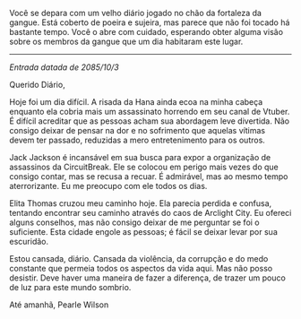 Você se depara com um velho diário jogado no chão da fortaleza da gangue. Está coberto de poeira e sujeira, mas parece que não foi tocado há bastante tempo. Você o abre com cuidado, esperando obter alguma visão sobre os membros da gangue que um dia habitaram este lugar.

---

_Entrada datada de 2085/10/3_

Querido Diário,

Hoje foi um dia difícil. A risada da Hana ainda ecoa na minha cabeça enquanto ela cobria mais um assassinato horrendo em seu canal de Vtuber. É difícil acreditar que as pessoas acham sua abordagem leve divertida. Não consigo deixar de pensar na dor e no sofrimento que aquelas vítimas devem ter passado, reduzidas a mero entretenimento para os outros.

Jack Jackson é incansável em sua busca para expor a organização de assassinos da CircuitBreak. Ele se colocou em perigo mais vezes do que consigo contar, mas se recusa a recuar. É admirável, mas ao mesmo tempo aterrorizante. Eu me preocupo com ele todos os dias.

Elita Thomas cruzou meu caminho hoje. Ela parecia perdida e confusa, tentando encontrar seu caminho através do caos de Arclight City. Eu ofereci alguns conselhos, mas não consigo deixar de me perguntar se foi o suficiente. Esta cidade engole as pessoas; é fácil se deixar levar por sua escuridão.

Estou cansada, diário. Cansada da violência, da corrupção e do medo constante que permeia todos os aspectos da vida aqui. Mas não posso desistir. Deve haver uma maneira de fazer a diferença, de trazer um pouco de luz para este mundo sombrio.

Até amanhã,
Pearle Wilson
